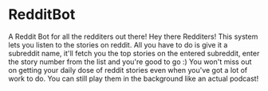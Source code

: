 # RedditBot
A Reddit Bot for all the redditers out there!
Hey there Redditers!
This system lets you listen to the stories on reddit. All you have to do is give it a subreddit name, it'll fetch you the top stories on the entered subreddit, enter the story number from the list and you're good to go :)
You won't miss out on getting your daily dose of reddit stories even when you've got a lot of work to do. You can still play them in the background like an actual podcast!
